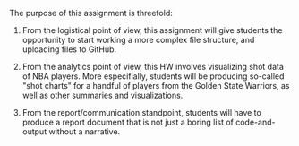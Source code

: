 The purpose of this assignment is threefold: 

1) From the logistical point of view, this assignment will give students the opportunity to start working a more complex file structure, and uploading files to GitHub.

2) From the analytics point of view, this HW involves visualizing shot data of NBA players. More especifially, students will be producing so-called "shot charts" for a handful of players from the Golden State Warriors, as well as other summaries and visualizations.

3) From the report/communication standpoint, students will have to produce a report document that is not just a boring list of code-and-output without a narrative.
